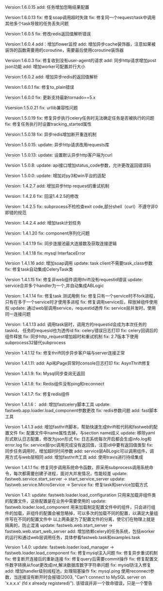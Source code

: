 Version:1.6.0.15
    add: 任务增加忽略结果配置

Version:1.6.0.13
    fix: 修复soap调用超时失效
    fix: 修复同一个request/task中调用其他多个task导致的任务丢失问题

Version:1.6.0.5
    fix: 修改redis返回值解析错误


Version:1.6.0.4
    add：增加flower监控
    add: 增加异步cache装饰器，注意如果被装饰的函数需要用的coroutine，需要最后使用coroutine装饰器


Version:1.6.0.3
    fix: 修复收到没有user-agent的请求
    add: 同步http请求增加post json功能
    add: 增加worker可配置并行大小


Version:1.6.0.2
    add: 增加异步redis的返回值解析


Version:1.6.0.1
    fix: 修复to_plain错误


Version:1.6.0.0
    fix: 更新支持最新tornado==5.x

Vsersion:1.5.0.21
    fix: urllib兼容性问题

Version:1.5.0.19
    fix: 修复异步执行celery任务时无法确定任务是否被执行的问题
    fix: 修复任务执行时设置tracking_started属性

Version:1.5.0.18
    fix: 异步redis增加断开重连机制

Version:1.5.0.15:
    update: 异步http请求改用requests库

Version 1.5.0.13:
    update: 设置默认异步http客户端为curl

Version 1.5.0.8:
    update: api接口增加status_code参数，允许更改返回错误码

Version 1.5.0.0:
    update: 增加对py3和win平台的适配

Version: 1.4.2.7
    add: 增加异步http request的重试机制

Version: 1.4.2.6
    fix: 回滚1.4.2.5的修改

Version: 1.4.2.5
    fix: subprocess不检检查exit code,部分shell（curl）不遵守非0即错的规范

Version: 1.4.2.4
    add: 增加task计划任务

Version: 1.4.1.20
    fix: component序列化问题

Version: 1.4.1.19
    fix: 同步连接池最大连接数及获取连接逻辑

Version: 1.4.1.18
    fix: mysql InterfaceError

Version 1.4.1.16
    add: 增加soap调用
    update: task client不需要task_class参数
    fix: 修复task自动集成CeleryTask类

Version 1.4.1.15
    fix: 修复非web组件调用thrift没有requestid错误
    update: service合并多个handler为一个,并自动集成ABLogic

Version: 1.4.1.14
    fix: 修复task 测试用例
    fix: 修复只有一个service时不fork进程，只有在多于一个service时才使用多进程
    fix: 修复调用service后，释放掉组件使用权
    update: 通过web层调用service，requestid透传
    fix: service层并发时，使用同一连接问题

Version: 1.4.1.13
    add: 调用task层时，调用方的requestid会成为本次任务的taskid， 任务的requesid也为透传id
    fix: celery错误日志打印
    fix: celery回调后的组件释放
    fix: 同步http_request增加超时和重试机制
    fix: 2.7版本下使用subprocess32替代subprocess


Version 1.4.1.12
    fix: 修复thrift同步异步客户端与server连接正常


Version 1.4.1.11:
    add: Api和Page异常时console日志打印
    fix: AsynThrift修复


Version 1.4.1.9:
    fix: Mysql同步查询无返回


Version 1.4.1.8:
    fix: Redis组件没有ping和reconnect


Version 1.4.1.7:
    fix: 修复redis组件


Version 1.4.1.6：
    add: 增加fastcelery脚本工具
    update: fastweb.app.loader.load_component参数更改
    fix: redis参数问题
    add: fast脚本工具

Version 1.4.1.3
    add: 增加fasthrift脚本，帮助快速生成thrift桩代码和fastweb的配置文件
    fix: 配置文件中name属性去掉，与section name歧义
    update: 移除yaml形式默认日志配置，修改为json形式
    fix: 日志系统每次开启都会生成info.log和error.log
    fix: service层rpc调用完成没有返回值，注意idl中要有返回值类型
    fix: 同步任务调用时，增加超时时间参数
    add: service层ABLogic可以调用组件，调用方式与web层相同
    add: 增加fasthrift工具
    add: 使用travis进行持续集成


Version 1.4.1.1
    fix: 修复同步调用系统命令函数，原采用subprocess调用系统命令，每次都需要创建子进程，面对大并发情况，性能较差
    update: fastweb.service.start_server -> start_service_server
    update: fastweb.service.MicroService -> Service
    fix: 修复task和service加载方式


Version 1.4.1:
    update: fastweb.loader.load_configuration 只用来加载非组件类的配置文件，这些配置是在业务中需要使用的
    update: fastweb.loader.load_component 用来加载制定配置文件中的组件，只会进行组件的加载，非组件的配置会被忽略掉，可以多次的加载不同的配置，以满足大量组件写在不同的配置文件中
            以上两条是为了配置文件的分离，使它们在物理上就是隔离的，防止混淆
    update: fastweb.web.start_server -> fastweb.web.start_web_server
    add: 增加依赖celery的任务系统，包括worker的运行和通过web层调用任务，具体参看fastweb.task和examples.task


Version 1.4.0:
    update: fastweb.loader.load_manager -> fastweb.loader.load_component
    fix: 修复mysql注入问题
    fix: 修复异步重试机制
    fix: 修复断开连接后的重新连接
    fix: 修复query后需要commit操作
    fix: 修复配置文件数字转换从float更改成int,解决数据库数字字符串问题
    fix: mysql防注入修复
    add: 增加handler级别线程池，处理阻塞操作
    fix: mysql.ping 使用reconnect参数，当连接没有断开时会报错(2003, "Can't connect to MySQL server on 'x.x.x.x' (fd x already registered)").
         该错误并非一个致命错误，只是一个警告





